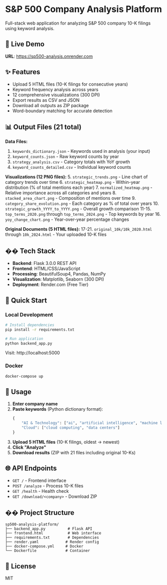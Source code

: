 # S&P 500 Company Analysis Platform

Full-stack web application for analyzing S&P 500 company 10-K filings using keyword analysis.

## 🚀 Live Demo

**URL**: https://sp500-analysis.onrender.com

## ✨ Features

- Upload 5 HTML files (10-K filings for consecutive years)
- Keyword frequency analysis across years
- 12 comprehensive visualizations (300 DPI)
- Export results as CSV and JSON
- Download all outputs as ZIP package
- Word-boundary matching for accurate detection

## 📊 Output Files (21 total)

**Data Files:**
1. `keywords_dictionary.json` - Keywords used in analysis (your input)
2. `keyword_counts.json` - Raw keyword counts by year
3. `strategy_analysis.csv` - Category totals with YoY growth
4. `keyword_counts_detailed.csv` - Individual keyword counts

**Visualizations (12 PNG files):**
5. `strategic_trends.png` - Line chart of category trends over time
6. `strategic_heatmap.png` - Within-year distribution (% of total mentions each year)
7. `normalized_heatmap.png` - Relative importance across all categories and years
8. `stacked_area_chart.png` - Composition of mentions over time
9. `category_share_evolution.png` - Each category as % of total over years
10. `strategic_growth_YYYY_to_YYYY.png` - Overall growth comparison
11-15. `top_terms_2020.png` through `top_terms_2024.png` - Top keywords by year
16. `yoy_change_chart.png` - Year-over-year percentage changes

**Original Documents (5 HTML files):**
17-21. `original_10k/10k_2020.html` through `10k_2024.html` - Your uploaded 10-K files

## �� Tech Stack

- **Backend**: Flask 3.0.0 REST API
- **Frontend**: HTML/CSS/JavaScript
- **Processing**: BeautifulSoup4, Pandas, NumPy
- **Visualization**: Matplotlib, Seaborn (300 DPI)
- **Deployment**: Render.com (Free Tier)

## 🎯 Quick Start

### Local Development

```bash
# Install dependencies
pip install -r requirements.txt

# Run application
python backend_app.py
```

Visit: http://localhost:5000

### Docker

```bash
docker-compose up
```

## 📝 Usage

1. **Enter company name**
2. **Paste keywords** (Python dictionary format):
   ```python
   {
       "AI & Technology": ["ai", "artificial intelligence", "machine learning"],
       "Cloud": ["cloud computing", "data centers"]
   }
   ```
3. **Upload 5 HTML files** (10-K filings, oldest → newest)
4. **Click "Analyze"**
5. **Download results** (ZIP with 21 files including original 10-Ks)

## 🌐 API Endpoints

- `GET /` - Frontend interface
- `POST /analyze` - Process 10-K files
- `GET /health` - Health check
- `GET /download/<company>` - Download ZIP

## �� Project Structure

```
sp500-analysis-platform/
├── backend_app.py          # Flask API
├── frontend.html           # Web interface
├── requirements.txt        # Dependencies
├── render.yaml            # Render config
├── docker-compose.yml     # Docker
└── Dockerfile             # Container
```

## 📄 License

MIT
